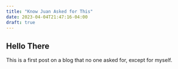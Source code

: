 ```yaml
---
title: "Know Juan Asked for This"
date: 2023-04-04T21:47:16-04:00
draft: true
---
```


## Hello There

This is a first post on a blog that no one asked for, except for myself.
